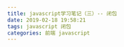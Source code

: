 ```yaml
---
title: javascript学习笔记（三）-- 闭包
date: 2019-02-18 19:58:21
tags: javascript 闭包
categories: 前端 javascript 
---
```

